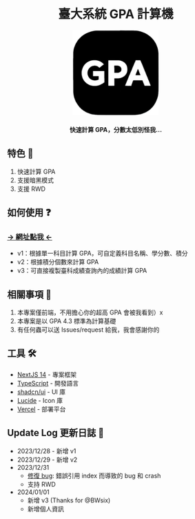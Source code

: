 <div align="center">

# 臺大系統 GPA 計算機

  <img width="200" src="src/app/icon.png" alt="logo">

#### 快速計算 GPA，分數太低別怪我...

</div>

## 特色 🗿

1. 快速計算 GPA
2. 支援暗黑模式
3. 支援 RWD

## 如何使用 ❓

### [→ 網址點我 ←](https://gpa-calculator-vert.vercel.app/)

- v1：根據單一科目計算 GPA，可自定義科目名稱、學分數、積分
- v2：根據積分個數來計算 GPA
- v3：可直接複製臺科成績查詢內的成績計算 GPA

## 相關事項 📣

1. 本專案僅前端，不用擔心你的超高 GPA 會被我看到）x
2. 本專案是以 GPA 4.3 標準為計算基礎
3. 有任何蟲可以送 Issues/request 給我，我會感謝你的

## 工具 🛠️

- [NextJS 14](https://nextjs.org/) - 專案框架
- [TypeScript](https://www.typescriptlang.org/) - 開發語言
- [shadcn/ui](https://ui.shadcn.com/) - UI 庫
- [Lucide](https://lucide.dev/) - Icon 庫
- [Vercel](https://vercel.com/) - 部署平台

## Update Log 更新日誌 👣

- 2023/12/28 - 新增 v1
- 2023/12/29 - 新增 v2
- 2023/12/31
  - [修復 bug](https://github.com/viiccwen/GPA-calculator/issues/1): 錯誤引用 index 而導致的 bug 和 crash
  - 支持 RWD
- 2024/01/01
  - 新增 v3 (Thanks for @BWsix)
  - 新增個人資訊
